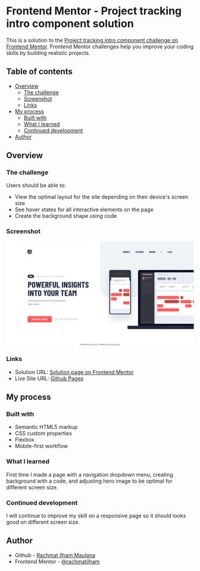 # Frontend Mentor - Project tracking intro component solution

This is a solution to the [Project tracking intro component challenge on Frontend Mentor](https://www.frontendmentor.io/challenges/project-tracking-intro-component-5d289097500fcb331a67d80e). Frontend Mentor challenges help you improve your coding skills by building realistic projects.

## Table of contents

- [Overview](#overview)
  - [The challenge](#the-challenge)
  - [Screenshot](#screenshot)
  - [Links](#links)
- [My process](#my-process)
  - [Built with](#built-with)
  - [What I learned](#what-i-learned)
  - [Continued development](#continued-development)
- [Author](#author)

## Overview

### The challenge

Users should be able to:

- View the optimal layout for the site depending on their device's screen size
- See hover states for all interactive elements on the page
- Create the background shape using code

### Screenshot

![Page Screenshot](./images/screenshot.jpg)

### Links

- Solution URL: [Solution page on Frontend Mentor]()
- Live Site URL: [Github Pages](https://rachmatilham.github.io/project-tracking-intro-component-master/)

## My process

### Built with

- Semantic HTML5 markup
- CSS custom properties
- Flexbox
- Mobile-first workflow

### What I learned

First time I made a page with a navigation dropdown menu, creating background with a code, and adjusting hero image to be optimal for different screen size.

### Continued development

I will continue to improve my skill on a responsive page so it should looks good on different screen size.

## Author

- Github - [Rachmat Ilham Maulana](https://github.com/rachmatilham)
- Frontend Mentor - [@rachmatilham](https://www.frontendmentor.io/profile/rachmatilham)
